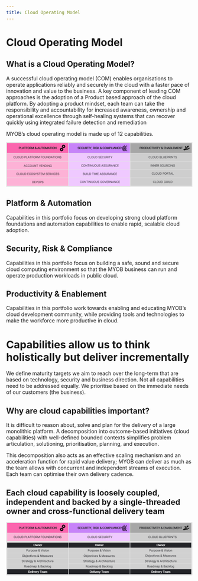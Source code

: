 ```yaml
---
title: Cloud Operating Model
---
```

<!-- confluence-page-id: 9426534456 -->

# Cloud Operating Model

## What is a Cloud Operating Model?

A successful cloud operating model (COM) enables organisations to operate applications reliably and securely in the cloud with a faster pace of innovation and value to the business. A key component of leading COM approaches is the adoption of a Product based approach of the cloud platform. By adopting a product mindset, each team can take the responsibility and accountability for increased awareness, ownership and operational excellence through self-healing systems that can recover quickly using integrated failure detection and remediation

MYOB’s cloud operating model is made up of 12 capabilities.

![MYOB’s cloud operating model is made up of 12 capabilities..](images/CloudOperatingModel.png)

## Platform & Automation

Capabilities in this portfolio focus on developing strong cloud platform foundations and automation capabilities to enable rapid, scalable cloud adoption.

## Security, Risk & Compliance

Capabilities in this portfolio focus on building a safe, sound and secure cloud computing environment so that the MYOB business can run and operate production workloads in public cloud.

## Productivity & Enablement

Capabilities in this portfolio work towards enabling and educating MYOB’s cloud development community, while providing tools and technologies to make the workforce more productive in cloud.

# Capabilities allow us to think holistically but deliver incrementally

We define maturity targets we aim to reach over the long-term that are based on technology, security and business direction. Not all capabilities need to be addressed equally. We prioritise based on the immediate needs of our customers (the business).

## Why are cloud capabilities important?

It is difficult to reason about, solve and plan for the delivery of a large monolithic platform. A decomposition into outcome-based initiatives (cloud capabilities) with well-defined bounded contexts simplifies problem articulation, solutioning, prioritisation, planning, and execution.

This decomposition also acts as an effective scaling mechanism and an acceleration function for rapid value delivery; MYOB can deliver as much as the team allows with concurrent and independent streams of execution. Each team can optimise their own delivery cadence.

## Each cloud capability is loosely coupled, independent and backed by a single-threaded owner and cross-functional delivery team

![Cross Functional ](images/cross-functional.png)
